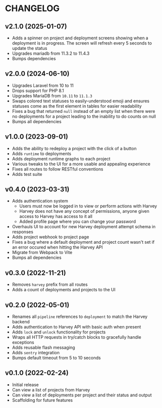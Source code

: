 # CHANGELOG

## v2.1.0 (2025-01-07)

- Adds a spinner on project and deployment screens showing when a deployment is in progress. The screen will refresh every 5 seconds to update the status
- Upgrades mariadb from 11.3.2 to 11.4.3
- Bumps dependencies

## v2.0.0 (2024-06-10)

- Upgrades Laravel from 10 to 11
- Drops support for PHP 8.1
- Upgrades MariaDB from `10.11` to `11.1.3`
- Swaps colored text statuses to easily-understood emoji and ensures statuses come as the first element in tables for easier readability
- Fixes a bug that returned `null` instead of an empty list when there were no deployments for a project leading to the inability to do counts on null
- Bumps all dependencies

## v1.0.0 (2023-09-01)

- Adds the ability to redeploy a project with the click of a button
- Adds `runtime` to deployments
- Adds deployment runtime graphs to each project
- Various tweaks to the UI for a more usable and appealing experience
- Fixes all routes to follow RESTful conventions
- Adds test suite

## v0.4.0 (2023-03-31)

- Adds authentication system
  - Users must now be logged in to view or perform actions with Harvey
  - Harvey does not have any concept of permissions, anyone given access to Harvey has access to it all
  - Added profile page where you can change your password
- Overhauls UI to account for new Harvey deployment attempt schema in responses
- Adds project webhook to project page
- Fixes a bug where a default deployment and project count wasn't set if an error occured when hitting the Harvey API
- Migrate from Webpack to Vite
- Bumps all dependencies

## v0.3.0 (2022-11-21)

- Removes `harvey` prefix from all routes
- Adds a count of deployments and projects to the UI

## v0.2.0 (2022-05-01)

- Renames all `pipeline` references to `deployment` to match the Harvey backend
- Adds authentication to Harvey API with basic auth when present
- Adds `lock` and `unlock` functionality for projects
- Wraps all HTTP requests in try/catch blocks to gracefully handle exceptions
- Adds reusable flash messaging
- Adds `sentry` integration
- Bumps default timeout from 5 to 10 seconds

## v0.1.0 (2022-02-24)

- Initial release
- Can view a list of projects from Harvey
- Can view a list of deployments per project and their status and output
- Scaffolding for future features
